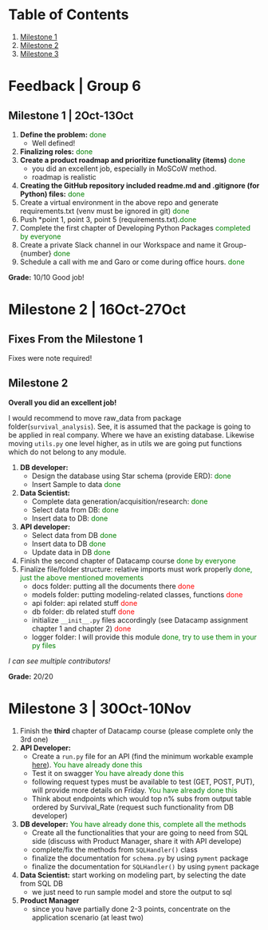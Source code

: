 # Table of Contents

1. [Milestone 1](#milestone-1--2oct-13oct)
2. [Milestone 2](#milestone-2--16oct-27oct)
3. [Milestone 3](#milestone-3--30oct-10nov)
<!-- 3. [Subsection 1.1](#subsection-1-1)
4. [Section 2](#section-2)
5. [Conclusion](#conclusion) -->

# Feedback | Group 6

## Milestone 1 | 2Oct-13Oct

1. **Define the problem:** <span style='color:green'>done</span>
    - Well defined!
2. **Finalizing roles:** <span style='color:green'>done</span>
3. **Create a product roadmap and prioritize functionality (items)** <span style='color:green'>done</span>
    - you did an excellent job, especially in MoSCoW method.
    - roadmap is realistic
4. **Creating the GitHub repository included readme.md and .gitignore (for Python) files:** <span style='color:green'>done</span>
5. Create a virtual environment in the above repo and generate requirements.txt (venv must be ignored in git) <span style='color:green'>done</span>
6. Push *point 1, point 3, point 5 (requirements.txt).<span style='color:green'>done</span>
7. Complete the first chapter of  Developing Python Packages <span style='color:green'>completed by everyone</span>
9. Create a private Slack channel in our Workspace and name it Group-{number} <span style='color:green'>done</span>
10. Schedule a call with me and Garo or come during office hours. <span style='color:green'>done</span>




**Grade:** 10/10 
Good job!


# Milestone 2 | 16Oct-27Oct

## Fixes From the Milestone 1

Fixes were note required!

## Milestone 2

**Overall you did an excellent job!**

I would recommend to move raw_data from package folder(`survival_analysis`). See, it is assumed that the package is going to be applied in real company. Where we have an existing  database. Likewise moving `utils.py` one level higher, as in utils we are going put functions which do not belong to any module.


1. **DB developer:**
    - Design the database using Star schema (provide ERD): <span style='color:green'>done</span>
    - Insert Sample to data <span style='color:green'>done</span>
3. **Data Scientist:**
    - Complete data generation/acquisition/research: <span style='color:green'>done</span>
    - Select data from DB: <span style='color:green'>done</span>
    - Insert data to DB: <span style='color:green'>done</span>
4. **API developer:**
    - Select data from DB <span style='color:green'>done</span>
    - Insert data to DB <span style='color:green'>done</span>
    - Update data in DB <span style='color:green'>done</span>
5. Finish the second chapter of Datacamp course <span style='color:green'>done by everyone</span>
6. Finalize file/folder structure: relative imports must work properly <span style='color:green'>done, just the above mentioned movements</span>
    - docs folder: putting all the documents there <span style='color:red'>done</span>
    - models folder: putting modeling-related classes, functions <span style='color:red'>done</span>
    - api folder: api related stuff <span style='color:red'>done</span>
    - db folder: db related stuff <span style='color:red'>done</span>
    - initialize `__init__.py` files accordingly (see Datacamp assignment chapter 1 and chapter 2) <span style='color:red'>done</span>
    - logger folder: I will provide this module <span style='color:green'>done, try to use them in your py files</span>


*I can see multiple contributors!*  


**Grade:** 20/20 


# Milestone 3 | 30Oct-10Nov



1. Finish the **third** chapter of Datacamp course (please complete only the 3rd one)
2. **API Developer:** 
    - Create a `run.py` file for an API (find the minimum workable example [here](https://github.com/hovhannisyan91/fastapi)). <span style='color:green'>You have already done this</span>
    - Test it on swagger <span style='color:green'>You have already done this</span>
    - following request types must be available to test (GET, POST, PUT), will provide more details on Friday. <span style='color:green'>You have already done this</span>
    - Think about endpoints which would top n% subs from output table ordered by Survival_Rate (request such functionality from DB developer)
3. **DB developer:** <span style='color:green'>You have already done this, complete all the methods</span>
    - Create all the functionalities that your are going to need from SQL side (discuss with Product Manager, share it with API develope)
    - complete/fix the methods from `SQLHandler()` class 
    - finalize the documentation for `schema.py` by using `pyment` package
    - finalize the documentation for `SQLHandler()` by using `pyment` package
4. **Data Scientist:** start working on modeling part, by selecting the date from SQL DB
    - we just need to run sample model and store the output to sql
5. **Product Manager**
    - since you have partially done 2-3 points, concentrate on the application scenario (at least two) 





